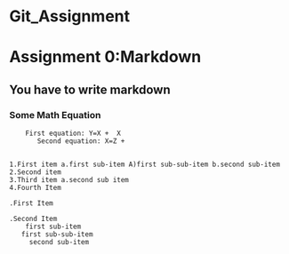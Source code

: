 # Git_Assignment



# Assignment 0:Markdown
## You have to write markdown
### Some Math Equation
		
		First equation: Y=X +  X
	       Second equation: X=Z +


    1.First item a.first sub-item A)first sub-sub-item b.second sub-item
    2.Second item
    3.Third item a.second sub item
    4.Fourth Item

    .First Item

    .Second Item
        first sub-item
	   first sub-sub-item
         second sub-item
		
